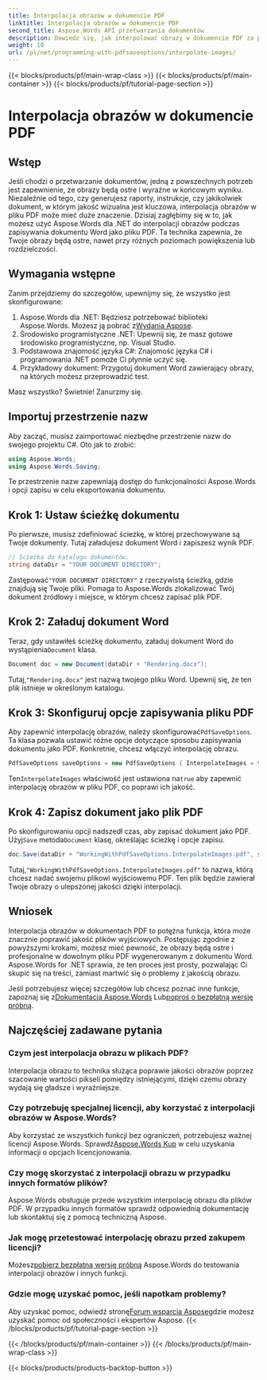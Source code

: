 ```yaml
---
title: Interpolacja obrazów w dokumencie PDF
linktitle: Interpolacja obrazów w dokumencie PDF
second_title: Aspose.Words API przetwarzania dokumentów
description: Dowiedz się, jak interpolować obrazy w dokumencie PDF za pomocą Aspose.Words dla .NET dzięki naszemu przewodnikowi krok po kroku. Łatwo popraw jakość obrazu w swoim pliku PDF.
weight: 10
url: /pl/net/programming-with-pdfsaveoptions/interpolate-images/
---
```


{{< blocks/products/pf/main-wrap-class >}}
{{< blocks/products/pf/main-container >}}
{{< blocks/products/pf/tutorial-page-section >}}

# Interpolacja obrazów w dokumencie PDF

## Wstęp

Jeśli chodzi o przetwarzanie dokumentów, jedną z powszechnych potrzeb jest zapewnienie, że obrazy będą ostre i wyraźne w końcowym wyniku. Niezależnie od tego, czy generujesz raporty, instrukcje, czy jakikolwiek dokument, w którym jakość wizualna jest kluczowa, interpolacja obrazów w pliku PDF może mieć duże znaczenie. Dzisiaj zagłębimy się w to, jak możesz użyć Aspose.Words dla .NET do interpolacji obrazów podczas zapisywania dokumentu Word jako pliku PDF. Ta technika zapewnia, że Twoje obrazy będą ostre, nawet przy różnych poziomach powiększenia lub rozdzielczości.

## Wymagania wstępne

Zanim przejdziemy do szczegółów, upewnijmy się, że wszystko jest skonfigurowane:

1.  Aspose.Words dla .NET: Będziesz potrzebować biblioteki Aspose.Words. Możesz ją pobrać z[Wydania Aspose](https://releases.aspose.com/words/net/).
2. Środowisko programistyczne .NET: Upewnij się, że masz gotowe środowisko programistyczne, np. Visual Studio.
3. Podstawowa znajomość języka C#: Znajomość języka C# i programowania .NET pomoże Ci płynnie uczyć się.
4. Przykładowy dokument: Przygotuj dokument Word zawierający obrazy, na których możesz przeprowadzić test.

Masz wszystko? Świetnie! Zanurzmy się.

## Importuj przestrzenie nazw

Aby zacząć, musisz zaimportować niezbędne przestrzenie nazw do swojego projektu C#. Oto jak to zrobić:

```csharp
using Aspose.Words;
using Aspose.Words.Saving;
```

Te przestrzenie nazw zapewniają dostęp do funkcjonalności Aspose.Words i opcji zapisu w celu eksportowania dokumentu.

## Krok 1: Ustaw ścieżkę dokumentu

Po pierwsze, musisz zdefiniować ścieżkę, w której przechowywane są Twoje dokumenty. Tutaj załadujesz dokument Word i zapiszesz wynik PDF.

```csharp
// Ścieżka do katalogu dokumentów.
string dataDir = "YOUR DOCUMENT DIRECTORY";
```

 Zastępować`"YOUR DOCUMENT DIRECTORY"` z rzeczywistą ścieżką, gdzie znajdują się Twoje pliki. Pomaga to Aspose.Words zlokalizować Twój dokument źródłowy i miejsce, w którym chcesz zapisać plik PDF.

## Krok 2: Załaduj dokument Word

 Teraz, gdy ustawiłeś ścieżkę dokumentu, załaduj dokument Word do wystąpienia`Document` klasa.

```csharp
Document doc = new Document(dataDir + "Rendering.docx");
```

 Tutaj,`"Rendering.docx"` jest nazwą twojego pliku Word. Upewnij się, że ten plik istnieje w określonym katalogu.

## Krok 3: Skonfiguruj opcje zapisywania pliku PDF

Aby zapewnić interpolację obrazów, należy skonfigurować`PdfSaveOptions`. Ta klasa pozwala ustawić różne opcje dotyczące sposobu zapisywania dokumentu jako PDF. Konkretnie, chcesz włączyć interpolację obrazu.

```csharp
PdfSaveOptions saveOptions = new PdfSaveOptions { InterpolateImages = true };
```

 Ten`InterpolateImages` właściwość jest ustawiona na`true` aby zapewnić interpolację obrazów w pliku PDF, co poprawi ich jakość.

## Krok 4: Zapisz dokument jako plik PDF

 Po skonfigurowaniu opcji nadszedł czas, aby zapisać dokument jako PDF. Użyj`Save` metoda`Document` klasę, określając ścieżkę i opcje zapisu.

```csharp
doc.Save(dataDir + "WorkingWithPdfSaveOptions.InterpolateImages.pdf", saveOptions);
```

 Tutaj,`"WorkingWithPdfSaveOptions.InterpolateImages.pdf"` to nazwa, którą chcesz nadać swojemu plikowi wyjściowemu PDF. Ten plik będzie zawierał Twoje obrazy o ulepszonej jakości dzięki interpolacji.

## Wniosek

Interpolacja obrazów w dokumentach PDF to potężna funkcja, która może znacznie poprawić jakość plików wyjściowych. Postępując zgodnie z powyższymi krokami, możesz mieć pewność, że obrazy będą ostre i profesjonalne w dowolnym pliku PDF wygenerowanym z dokumentu Word. Aspose.Words for .NET sprawia, że ten proces jest prosty, pozwalając Ci skupić się na treści, zamiast martwić się o problemy z jakością obrazu.

Jeśli potrzebujesz więcej szczegółów lub chcesz poznać inne funkcje, zapoznaj się z[Dokumentacja Aspose.Words](https://reference.aspose.com/words/net/) Lub[poproś o bezpłatną wersję próbną](https://releases.aspose.com/).

## Najczęściej zadawane pytania

### Czym jest interpolacja obrazu w plikach PDF?

Interpolacja obrazu to technika służąca poprawie jakości obrazów poprzez szacowanie wartości pikseli pomiędzy istniejącymi, dzięki czemu obrazy wydają się gładsze i wyraźniejsze.

### Czy potrzebuję specjalnej licencji, aby korzystać z interpolacji obrazów w Aspose.Words?

 Aby korzystać ze wszystkich funkcji bez ograniczeń, potrzebujesz ważnej licencji Aspose.Words. Sprawdź[Aspose.Words Kup](https://purchase.aspose.com/buy) w celu uzyskania informacji o opcjach licencjonowania.

### Czy mogę skorzystać z interpolacji obrazu w przypadku innych formatów plików?

Aspose.Words obsługuje przede wszystkim interpolację obrazu dla plików PDF. W przypadku innych formatów sprawdź odpowiednią dokumentację lub skontaktuj się z pomocą techniczną Aspose.

### Jak mogę przetestować interpolację obrazu przed zakupem licencji?

 Możesz[pobierz bezpłatną wersję próbną](https://releases.aspose.com/) Aspose.Words do testowania interpolacji obrazów i innych funkcji.

### Gdzie mogę uzyskać pomoc, jeśli napotkam problemy?

 Aby uzyskać pomoc, odwiedź stronę[Forum wsparcia Aspose](https://forum.aspose.com/c/words/8)gdzie możesz uzyskać pomoc od społeczności i ekspertów Aspose.
{{< /blocks/products/pf/tutorial-page-section >}}

{{< /blocks/products/pf/main-container >}}
{{< /blocks/products/pf/main-wrap-class >}}

{{< blocks/products/products-backtop-button >}}
